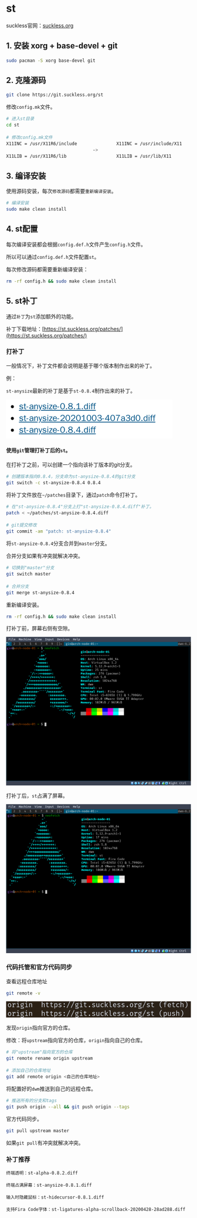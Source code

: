 # st

suckless官网：[suckless.org](https://suckless.org/)

## 1. 安装 xorg + base-devel + git

```sh
sudo pacman -S xorg base-devel git
```

## 2. 克隆源码

```sh
git clone https://git.suckless.org/st
```

修改`config.mk`文件。

```sh
# 进入st目录
cd st

# 修改config.mk文件
X11INC = /usr/X11R6/include               X11INC = /usr/include/X11
                                 ->
X11LIB = /usr/X11R6/lib                   X11LIB = /usr/lib/X11
```

## 3. 编译安装

使用源码安装，每次`修改源码`都需要`重新编译安装`。

```sh
# 编译安装
sudo make clean install
```

## 4. st配置

每次编译安装都会根据`config.def.h`文件产生`config.h`文件。

所以可以通过`config.def.h`文件配置`st`。

每次修改源码都需要重新编译安装：

```sh
rm -rf config.h && sudo make clean install
```

## 5. st补丁

通过`补丁`为`st`添加额外的功能。

补丁下载地址：[https://st.suckless.org/patches/](https://st.suckless.org/patches/)

### 打补丁

一般情况下，补丁文件都会说明是基于哪个版本制作出来的补丁。

例：

`st-anysize`最新的补丁是基于`st-0.8.4`制作出来的补丁。

![st-anysize-0.8.4](images/st-anysize-0.8.4.png)

#### 使用`git`管理打补丁后的`st`。

在打补丁之前，可以创建一个指向该补丁版本的git分支。

```sh
# 创建版本指向0.8.4，分支命为st-anysize-0.8.4的git分支
git switch -c st-anysize-0.8.4 0.8.4
```


将补丁文件放在`~/patches`目录下，通过`patch`命令打补丁。

```sh
# 在"st-anysize-0.8.4"分支上打"st-anysize-0.8.4.diff"补丁。
patch < ~/patches/st-anysize-0.8.4.diff

# git提交修改
git commit -am "patch: st-anysize-0.8.4"
```

将`st-anysize-0.8.4`分支合并到`master`分支。

合并分支如果有冲突就解决冲突。

```sh
# 切换到"master"分支
git switch master

# 合并分支
git merge st-anysize-0.8.4
```

重新编译安装。

```sh
rm -rf config.h && sudo make clean install
```

打补丁前，屏幕右侧有空隙。

![st](./images/st.png)

打补丁后，`st`占满了屏幕。

![st-anysize](./images/st-anysize.png)

### 代码托管和官方代码同步

查看远程仓库地址

```sh
git remote -v
```

![origin-to-suckless](images/origin-to-suckless.png)

发现`origin`指向官方的仓库。

修改：将`upstream`指向官方的仓库，`origin`指向自己的仓库。

```sh
# 将"upstream"指向官方的仓库
git remote rename origin upstream

# 添加自己的仓库地址
git add remote origin <自己的仓库地址>
```

将配置好的`dwm`推送到自己的远程仓库。

```sh
# 推送所有的分支和tags
git push origin --all && git push origin --tags
```

官方代码同步。

```sh
git pull upstream master
```

如果`git pull`有冲突就解决冲突。

### 补丁推荐

```
终端透明：st-alpha-0.8.2.diff

终端占满屏幕：st-anysize-0.8.1.diff

输入时隐藏鼠标：st-hidecursor-0.8.1.diff

支持Fira Code字体：st-ligatures-alpha-scrollback-20200428-28ad288.diff
```
